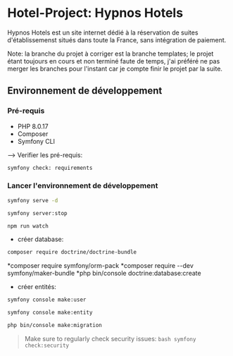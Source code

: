 # Hotel-Project: Hypnos Hotels
Hypnos Hotels est un site internet dédié à la réservation de suites d'établissemenst situés dans toute la France, sans intégration de paiement.

Note: la branche du projet à corriger est la branche templates; le projet étant toujours en cours et non terminé faute de temps, j'ai préféré ne pas merger les branches pour l'instant car je compte finir le projet par la suite.

## Environnement de développement

### Pré-requis

* PHP 8.0.17
* Composer
* Symfony CLI

--> Verifier les pré-requis:
```bash
symfony check: requirements
```

### Lancer l'environnement de développement

```bash
symfony serve -d
```
```bash
symfony server:stop
```
```bash
npm run watch
```

* créer database:

```bash
composer require doctrine/doctrine-bundle 
```

*composer require symfony/orm-pack
*composer require --dev symfony/maker-bundle
    *php bin/console doctrine:database:create 

* créer entités:

```bash
symfony console make:user
```

```bash
symfony console make:entity
```

```bash
php bin/console make:migration
```

> Make sure to regularly check security issues:
    ```bash
    symfony check:security
    ```






